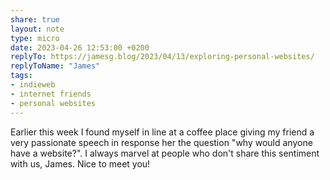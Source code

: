```yaml
---
share: true
layout: note
type: micro
date: 2023-04-26 12:53:00 +0200
replyTo: https://jamesg.blog/2023/04/13/exploring-personal-websites/
replyToName: "James"
tags:
- indieweb
- internet friends
- personal websites
---
```

Earlier this week I found myself in line at a coffee place giving my friend a very passionate speech in response her the question "why would anyone have a website?". I always marvel at people who don't share this sentiment with us, James. Nice to meet you!